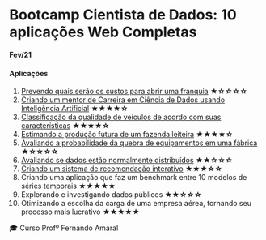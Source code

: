 

# Bootcamp Cientista de Dados: 10 aplicações Web Completas
**Fev/21**


#### Aplicações
1.  [Prevendo quais serão os custos para abrir uma franquia](https://github.com/gutokuster/Aplicacoes-Web-R-Shiny/tree/main/Aplicacoes/01-prevendo-os-custos-para-abrir-uma-franquia)  **★☆☆☆☆**
2.  [Criando um mentor de Carreira em Ciência de Dados usando Inteligência Artificial](https://github.com/gutokuster/Aplicacoes-Web-R-Shiny/tree/main/Aplicacoes/02-criando-um-mentor-de-carreira-em-ciencia-de-dados-usando-IA)  **★★★★☆**
3.  [Classificação da qualidade de veículos de acordo com suas características](https://github.com/gutokuster/Aplicacoes-Web-R-Shiny/tree/main/Aplicacoes/03-prevendo-a-qualidade-de-veiculos)  **★★★★☆**
4.  [Estimando a produção futura de um fazenda leiteira](https://github.com/gutokuster/Aplicacoes-Web-R-Shiny/tree/main/Aplicacoes/04-analisando-e-prevendo-a-producao-de-leite)  **★★★★☆**
5.  [Avaliando a probabilidade da quebra de equipamentos em uma fábrica](https://github.com/gutokuster/Aplicacoes-Web-R-Shiny/tree/main/Aplicacoes/05-avaliando-a-probabilidade-de-quebra-de-equipamentos-em-uma-industria)  **★☆☆☆☆**
6.  [Avaliando se dados estão normalmente distribuídos](https://github.com/gutokuster/Aplicacoes-Web-R-Shiny/tree/main/Aplicacoes/06-aplicacao-web-para-avaliar-a-normalidade-de-dados)  **★★☆☆☆**
7.  [Criando um sistema de recomendação interativo](https://github.com/gutokuster/Aplicacoes-Web-R-Shiny/tree/main/Aplicacoes/07-criando-um-sistema-de-recomendacao-interativo)  **★★★☆☆**
8.  Criando uma aplicação que faz um benchmark entre 10 modelos de séries temporais  **★★★★★**
9.  Explorando e investigando dados públicos  **★★☆☆☆**
10.  Otimizando a escolha da carga de uma empresa aérea, tornando seu processo mais lucrativo  **★★★★★**


:mortar_board: Curso Profº Fernando Amaral
